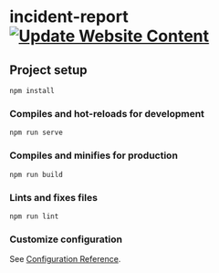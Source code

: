 # incident-report [![Update Website Content](https://github.com/definetelynotarobot/FraudReport/actions/workflows/agent.yml/badge.svg)](https://github.com/definetelynotarobot/FraudReport/actions/workflows/agent.yml)

## Project setup
```
npm install
```

### Compiles and hot-reloads for development
```
npm run serve
```

### Compiles and minifies for production
```
npm run build
```

### Lints and fixes files
```
npm run lint
```

### Customize configuration
See [Configuration Reference](https://cli.vuejs.org/config/).
